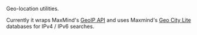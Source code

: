 Geo-location utilities.

Currently it wraps MaxMind's [GeoIP API](https://github.com/maxmind/geoip-api-java) and uses Maxmind's
[Geo City Lite](http://dev.maxmind.com/geoip/legacy/geolite/) databases for IPv4 / IPv6 searches.

